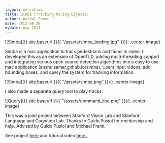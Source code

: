 ```yaml
---
layout: narrative
title: Simba (Tracking Moving Objects)
author: Anshul Samar
date: 2013-08-26
mydate: Aug 2013
---
```



![Simba]({{ site.baseurl }}{{ "/assets/simba_loading.jpg"  }}){: .center-image}

Simba is a mac application to track pedestrians and faces in
 video. I developed this as an extension of OpenTLD, adding multi-threading support
 and integrating various open source detection algorithms into a easy
 to use mac application (anshulsamar.github.io/simba). Users input
 videos, add bounding boxes, and query the system for tracking information.

![Simba]({{ site.baseurl }}{{ "/assets/simba.png"  }}){: .center-image}

I also made a separate query tool to play tracks:

![Query]({{ site.baseurl }}{{ "/assets/command_line.png"  }}){: .center-image}

This was a joint project between Stanford Vision Lab and Stanford
Language and Cognition Lab. Thanks to Guido Pusiol for mentorship and
help. Advised by Guido Pusiol and Michael Frank. 

See project <a
href="https://github.com/anshulsamar/Simba">here</a> and tutorial
video <a
href="https://www.youtube.com/watch?v=Se5VlgYGhnM&feature=youtu.be">
here. </a>


